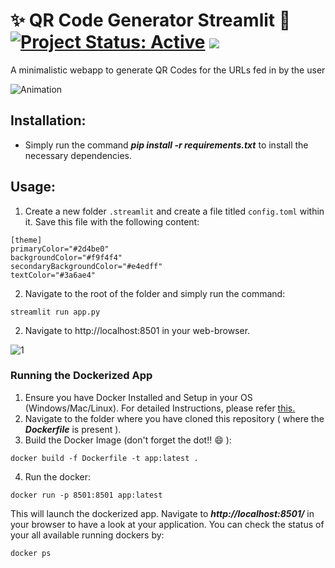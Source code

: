 # ✨ QR Code Generator Streamlit 🚀 [![Project Status: Active](https://www.repostatus.org/badges/latest/active.svg)](https://www.repostatus.org/#active) [![](https://img.shields.io/badge/Prateek-Ralhan-brightgreen.svg?colorB=ff0000)](https://prateekralhan.github.io/)

A minimalistic webapp to generate QR Codes for the URLs fed in by the user

![Animation](https://user-images.githubusercontent.com/29462447/205723254-6f58404b-239b-4cd7-88ce-32d296dc7f33.gif)

## Installation:
* Simply run the command ***pip install -r requirements.txt*** to install the necessary dependencies.

## Usage:
1. Create a new folder `.streamlit` and create a file titled `config.toml` within it. Save this file with the following content:
```
[theme]
primaryColor="#2d4be0"
backgroundColor="#f9f4f4"
secondaryBackgroundColor="#e4edff"
textColor="#3a6ae4"
```
2. Navigate to the root of the folder and simply run the command: 
```
streamlit run app.py
```
2. Navigate to http://localhost:8501 in your web-browser.

![1](https://user-images.githubusercontent.com/29462447/205723396-4809e3ce-4a00-4f97-a708-ce75ed5fdfd5.png)


### Running the Dockerized App
1. Ensure you have Docker Installed and Setup in your OS (Windows/Mac/Linux). For detailed Instructions, please refer [this.](https://docs.docker.com/engine/install/)
2. Navigate to the folder where you have cloned this repository ( where the ***Dockerfile*** is present ).
3. Build the Docker Image (don't forget the dot!! :smile: ): 
```
docker build -f Dockerfile -t app:latest .
```
4. Run the docker:
```
docker run -p 8501:8501 app:latest
```

This will launch the dockerized app. Navigate to ***http://localhost:8501/*** in your browser to have a look at your application. You can check the status of your all available running dockers by:
```
docker ps
```
